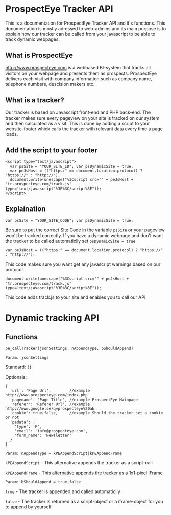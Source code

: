 ProspectEye Tracker API
=======================

This is a documentation for ProspectEye Tracker API and it's functions. This documentation is mostly adressed to web-admins
and its main purpose is to explain how our tracker can be called from your javascript to be able to track dynamic webpages.

What is ProspectEye
--------------------

http://www.prospecteye.com is a webbased BI-system that tracks all visitors on your webpage and presents them as prospects.
ProspectEye delivers each visit with company information such as company name, telephone numbers, descision makers etc.

What is a tracker?
--------------------

Our tracker is based on Javascript front-end and PHP back-end. The tracker makes sure every pageview on your site is tracked
on our system and then calculated as a visit. This is done by adding a script to your website-footer whick calls the tracker
with relevant data every time a page loads.

Add the script to your footer
--------------------

```
<script type="text/javascript">
  var psSite = "YOUR_SITE_ID"; var psDynamicSite = true;
  var peJsHost = (("https:" == document.location.protocol) ? "https://" : "http://");
  document.write(unescape("%3Cscript src='" + peJsHost + "tr.prospecteye.com/track.js' type='text/javascript'%3E%3C/script%3E"));
</script>
```

Explaination
--------------------

`var psSite = "YOUR_SITE_CODE"; var psDynamicSite = true;`

Be sure to put the correct Site Code in the variable `psSite` or your pageview won't be tracked correctly. If you have a dynamic
webpage and don't want the tracker to be called automaticlly set `psDynamicSite = true`

`var peJsHost = (("https:" == document.location.protocol) ? "https://" : "http://");`

This code makes sure you want get any javascript warnings based on our protocol.

`document.write(unescape("%3Cscript src='" + peJsHost + "tr.prospecteye.com/track.js' type='text/javascript'%3E%3C/script%3E"));`

This code adds track.js to your site and enables you to call our API.

Dynamic tracking API
====================

Functions
--------------------
`pe_callTracker(jsonSettings, nAppendType, bShouldAppend)`

`Param: jsonSettings`

Standard: `{}`

Optionals:

```
{
  'url': 'Page Url',        //example http://www.prospecteye.com/index.php
  'pagename': 'Page Title', //example ProspectEye Mainpage
  'referer': 'Referer Url', //example http://www.google.se/q=prospecteye%20ab
  'cookie': true|false,     //example Should the tracker set a cookie or not
  'pedata': {
    'type': 'F',
    'email': 'info@prospecteye.com',
    'form_name': 'Newsletter'
  }
}
```

`Param: nAppendType = kPEAppendScript|kPEAppendFrame`

`kPEAppendScript` - This alternative appends the tracker as a script-call

`kPEAppendFrame` - This alternative appends the tracker as a 1x1-pixel IFrame

`Param: bShouldAppend = true|false`

`true` - The tracker is appended and called automaticlly

`false` - The tracker is returned as a script-object or a iframe-object for you to append by yourself





